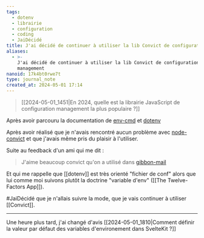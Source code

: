 ```yaml
---
tags:
  - dotenv
  - librairie
  - configuration
  - coding
  - JaiDécidé
title: J'ai décidé de continuer à utiliser la lib Convict de configuration management
aliases:
  - >-
    J'ai décidé de continuer à utiliser la lib Convict de configuration
    management
nanoid: 17k4bt0rwe7t
type: journal_note
created_at: 2024-05-01 17:14
---
```

> [[2024-05-01_1451|En 2024, quelle est la librairie JavaScript de configuration management la plus populaire ?]]

Après avoir parcouru la documentation de [env-cmd](https://github.com/toddbluhm/env-cmd) et [dotenv](https://github.com/motdotla/dotenv)

Après avoir réalisé que je n'avais rencontré aucun problème avec [node-convict](https://github.com/mozilla/node-convict) et que j'avais même pris du plaisir à l'utiliser.

Suite au feedback d'un ami qui me dit :

> J'aime beaucoup convict qu'on a utilisé dans [gibbon-mail](https://github.com/stephane-klein/gibbon-mail)

Et qui me rappelle que [[dotenv]] est très orienté "fichier de conf" alors que lui comme moi suivons plutôt la doctrine "variable d'env" ([[The Twelve-Factors App]]).
  
#JaiDécidé que je n'allais suivre la mode, que je vais continuer à utiliser [[Convict]].

---

Une heure plus tard, j'ai changé d'avis [[2024-05-01_1810|Comment définir la valeur par défaut des variables d'environement dans SvelteKit ?]]
